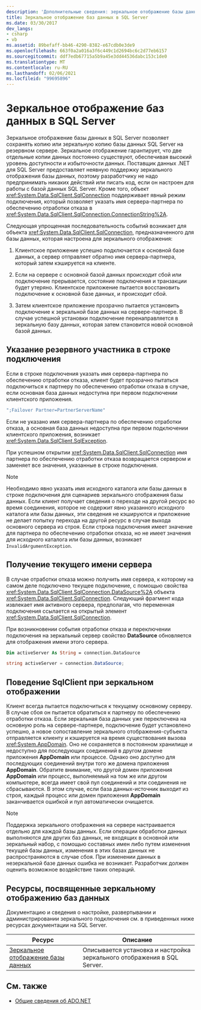 ```yaml
---
description: 'Дополнительные сведения: зеркальное отображение базы данных в SQL Server'
title: Зеркальное отображение баз данных в SQL Server
ms.date: 03/30/2017
dev_langs:
- csharp
- vb
ms.assetid: 89befaff-bb46-4290-8382-e67cdb0e3de9
ms.openlocfilehash: 663f0a2a016a3f6c449c1d2694bc6c2d77eb6157
ms.sourcegitcommit: ddf7edb67715a5b9a45e3dd44536dabc153c1de0
ms.translationtype: MT
ms.contentlocale: ru-RU
ms.lasthandoff: 02/06/2021
ms.locfileid: "99695896"
---
```

# <a name="database-mirroring-in-sql-server"></a>Зеркальное отображение баз данных в SQL Server

Зеркальное отображение базы данных в SQL Server позволяет сохранять копию или зеркальную копию базы данных SQL Server на резервном сервере. Зеркальное отображение гарантирует, что две отдельные копии данных постоянно существуют, обеспечивая высокий уровень доступности и избыточности данных. Поставщик данных .NET для SQL Server предоставляет неявную поддержку зеркального отображения базы данных, поэтому разработчику не надо предпринимать никаких действий или писать код, если он настроен для работы с базой данных SQL Server. Кроме того, объект <xref:System.Data.SqlClient.SqlConnection> поддерживает явный режим подключения, который позволяет указать имя сервера-партнера по обеспечению отработки отказа в <xref:System.Data.SqlClient.SqlConnection.ConnectionString%2A>.  
  
 Следующая упрощенная последовательность событий возникает для объекта <xref:System.Data.SqlClient.SqlConnection>, предназначенного для базы данных, которая настроена для зеркального отображения:  
  
1. Клиентское приложение успешно подключается к основной базе данных, а сервер отправляет обратно имя сервера-партнера, который затем кэшируется на клиенте.  
  
2. Если на сервере с основной базой данных происходит сбой или подключение прерывается, состояние подключения и транзакции будет утеряно. Клиентское приложение пытается восстановить подключение к основной базе данных, и происходит сбой.  
  
3. Затем клиентское приложение прозрачно пытается установить подключение к зеркальной базе данных на сервере-партнере. В случае успешной установки подключение перенаправляется в зеркальную базу данных, которая затем становится новой основной базой данных.  
  
## <a name="specifying-the-failover-partner-in-the-connection-string"></a>Указание резервного участника в строке подключения  

 Если в строке подключения указать имя сервера-партнера по обеспечению отработки отказа, клиент будет прозрачно пытаться подключиться к партнеру по обеспечению отработки отказа в случае, если основная база данных недоступна при первом подключении клиентского приложения.  
  
```csharp
";Failover Partner=PartnerServerName"  
```  
  
 Если не указано имя сервера-партнера по обеспечению отработки отказа, а основная база данных недоступна при первом подключении клиентского приложения, возникает <xref:System.Data.SqlClient.SqlException>.  
  
 При успешном открытии <xref:System.Data.SqlClient.SqlConnection> имя партнера по обеспечению отработки отказа возвращается сервером и заменяет все значения, указанные в строке подключения.  
  
> [!NOTE]
> Необходимо явно указать имя исходного каталога или базы данных в строке подключения для сценариев зеркального отображения базы данных. Если клиент получает сведения о переходе на другой ресурс во время соединения, которое не содержит явно указанного исходного каталога или базы данных, эти сведения не кэшируются и приложение не делает попытку перехода на другой ресурс в случае выхода основного сервера из строя. Если строка подключения имеет значение для партнера по обеспечению отработки отказа, но не имеет значения для исходного каталога или базы данных, возникает `InvalidArgumentException`.  
  
## <a name="retrieving-the-current-server-name"></a>Получение текущего имени сервера  

 В случае отработки отказа можно получить имя сервера, к которому на самом деле подключено текущее подключение, с помощью свойства <xref:System.Data.SqlClient.SqlConnection.DataSource%2A> объекта <xref:System.Data.SqlClient.SqlConnection>. Следующий фрагмент кода извлекает имя активного сервера, предполагая, что переменная подключения ссылается на открытый элемент <xref:System.Data.SqlClient.SqlConnection>.  
  
 При возникновении события отработки отказа и переключении подключения на зеркальный сервер свойство **DataSource** обновляется для отображения имени этого сервера.  
  
```vb  
Dim activeServer As String = connection.DataSource  
```  
  
```csharp  
string activeServer = connection.DataSource;  
```  
  
## <a name="sqlclient-mirroring-behavior"></a>Поведение SqlClient при зеркальном отображении  

 Клиент всегда пытается подключиться к текущему основному серверу. В случае сбоя он пытается обратиться к партнеру по обеспечению отработки отказа. Если зеркальная база данных уже переключена на основную роль на сервере-партнере, подключение будет установлено успешно, а новое сопоставление зеркального отображения-субъекта отправляется клиенту и кэшируется на время существования вызова <xref:System.AppDomain>. Оно не сохраняется в постоянном хранилище и недоступно для последующих соединений в другом домене приложения **AppDomain** или процессе. Однако оно доступно для последующих соединений внутри того же домена приложения **AppDomain**. Обратите внимание, что другой домен приложения **AppDomain** или процесс, выполняемый на том же или другом компьютере, всегда имеет свой пул соединений и эти соединения не сбрасываются. В этом случае, если база данных-источник выходит из строя, каждый процесс или домен приложения **AppDomain** заканчивается ошибкой и пул автоматически очищается.  
  
> [!NOTE]
> Поддержка зеркального отображения на сервере настраивается отдельно для каждой базы данных. Если операции обработки данных выполняются для других баз данных, не входящих в основной или зеркальный набор, с помощью составных имен либо путем изменения текущей базы данных, изменения в этих базах данных не распространяются в случае сбоя. При изменении данных в незеркальной базе данных ошибка не возникает. Разработчик должен оценить возможное воздействие таких операций.  
  
## <a name="database-mirroring-resources"></a>Ресурсы, посвященные зеркальному отображению баз данных  

 Документацию и сведения о настройке, развертывании и администрировании зеркального подключения см. в приведенных ниже ресурсах документации на SQL Server.  
  
|Ресурс|Описание|  
|--------------|-----------------|  
|[Зеркальное отображение базы данных](/sql/database-engine/database-mirroring/database-mirroring-sql-server)|Описывается установка и настройка зеркального отображения в SQL Server.|  
  
## <a name="see-also"></a>См. также

- [Общие сведения об ADO.NET](../ado-net-overview.md)
